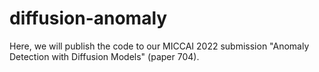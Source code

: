 # diffusion-anomaly

Here, we will publish the code to our MICCAI 2022 submission "Anomaly Detection with Diffusion Models" (paper 704).
